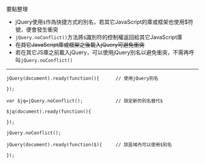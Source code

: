 要點整理
- jQuery使用`$`作為快捷方式的別名，若其它JavaScript的庫或框架也使用$符號，便會發生衝突
- `jQuery.noConflict()`方法將`$`識別符的控制權返回給其它JavaScript庫
- <s>在其它JavaScript庫或框架之後載入jQuery可避免衝突</s>
- 若在其它JS庫之前載入jQuery，可以使用jQuery別名以避免衝突，不需再呼叫`jQuery.noConflict()`

---

```
jQuery(document).ready(function(){		// 使用jQuery別名	

});
```

```
var $jq=jQuery.noConflict();			// 設定新的別名替代$

$jq(document).ready(function(){

});
```

```
jQuery.noConflict();

jQuery(document).ready(function($){		// 該區域內可以使用$別名

});
```